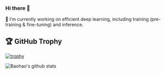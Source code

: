 ### Hi there 👋

🔭 I’m currently working on efficient deep learning, including training (pre-training & fine-tuning) and inference.

<!--
**BaohaoLiao/baohaoliao** is a ✨ _special_ ✨ repository because its `README.md` (this file) appears on your GitHub profile.

Here are some ideas to get you started:

- 🔭 I’m currently working on ...
- 🌱 I’m currently learning ...
- 👯 I’m looking to collaborate on ...
- 🤔 I’m looking for help with ...
- 💬 Ask me about ...
- 📫 How to reach me: ...
- 😄 Pronouns: ...
- ⚡ Fun fact: ...
-->


## 🏆 GitHub Trophy
[![trophy](https://github-profile-trophy.vercel.app/?username=baohaoliao&column=8)](https://github-profile-trophy.vercel.app/?username=baohaoliao&column=8)



![Baohao's github stats](https://github-readme-stats.vercel.app/api?username=baohaoliao&show_icons=true&count_private=true&hide=prs&theme=dracula)

